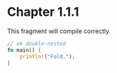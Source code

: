 # Chapter 1.1.1

This fragment will compile correctly.

```rust
// ok double-nested
fn main() {
    println!("Fold.");
}
```
